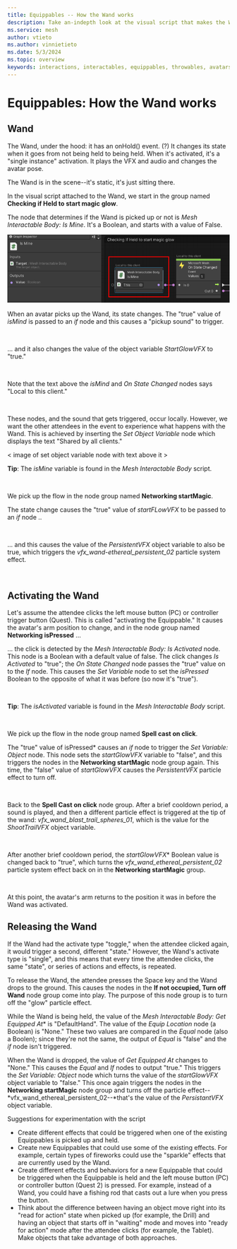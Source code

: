 ```yaml
---
title: Equippables -- How the Wand works
description: Take an-indepth look at the visual script that makes the Wand Equippable object work.
ms.service: mesh
author: vtieto
ms.author: vinnietieto
ms.date: 5/3/2024
ms.topic: overview
keywords: interactions, interactables, equippables, throwables, avatars, grab, pick up, hold, throw, attach, activate, activation
---
```


# Equippables: How the Wand works

## Wand

The Wand, under the hood: it has an onHold() event. (?) It changes its state when it goes from not being held to being held. When it's activated, it's a "single instance" activation. It plays the VFX and audio and changes the avatar pose. 


The Wand is in the scene--it's static, it's just sitting there.

In the visual script attached to the Wand, we start in the group named **Checking if Held to start magic glow**.

<overview image>

The node that determines if the Wand is picked up or not is *Mesh Interactable Body: Is Mine*. It's a Boolean, and starts with a value of False.

![______](../../../media/enhance-your-environment/equips-in-detail/010-is-mine-node.png)

When an avatar picks up the Wand, its state changes. The "true" value of *isMind* is passed to an *if* node and this causes a "pickup sound" to trigger.

<image>

... and it also changes the value of the object variable *StartGlowVFX* to "true."

<image>

Note that the text above the *isMind* and *On State Changed* nodes says "Local to this client." 

<image of nodes with text above it highlighted>

These nodes, and the sound that gets triggered, occur locally. However, we want the other attendees in the event to experience what happens with the Wand. This is achieved by inserting the *Set Object Variable* node which displays the text "Shared by all clients." 

< image of set object variable node with text above it >

**Tip**: The *isMine* variable is found in the *Mesh Interactable Body* script.

<image>

We pick up the flow in the node group named **Networking startMagic**.

<overview image>

The state change causes the "true" value of *startFLowVFX* to be passed to an *if* node ..

<image>

... and this causes the value of the *PersistentVFX* object variable to also be true, which triggers the *vfx_wand-ethereal_persistent_02* particle system effect.

<image>

## Activating the Wand

Let's assume the attendee clicks the left mouse button (PC) or controller trigger button (Quest). This is called "activating the Equippable." It causes the avatar's arm position to change, and in the node group named **Networking isPressed** ...

<overview image>

 ... the click is detected by the *Mesh Interactable Body: Is Activated* node. This node is a Boolean with a default value of false. The click changes *Is Activated* to "true"; the *On State Changed* node passes the "true" value on to the *If* node. This causes the *Set Variable* node to set the *isPressed* Boolean to the opposite of what it was before (so now it's "true").

<image>

**Tip**: The *isActivated* variable is found in the *Mesh Interactable Body* script.

<image>

We pick up the flow in the node group named **Spell cast on click**.

<overview image>

The "true" value of isPressed* causes an *if* node to trigger the *Set Variable: Object* node. This node sets the *startGlowVFX* variable to "false", and this triggers the nodes in the **Networking startMagic** node group again. This time, the "false" value of *startGlowVFX* causes the *PersistentVFX* particle effect to turn off.

<image>

Back to the **Spell Cast on click** node group. After a brief cooldown period, a sound is played, and then a different particle effect is triggered at the tip of the wand: *vfx_wand_blast_trail_spheres_01*, which is the value for the *ShootTrailVFX* object variable.

<image>

After another brief cooldown period, the *startGlowVFX** Boolean value is changed back to "true", which turns the *vfx_wand_ethereal_persistent_02* particle system effect back on in the **Networking startMagic** group.

<image>

At this point, the avatar's arm returns to the position it was in before the Wand was activated.

## Releasing the Wand

If the Wand had the activate type "toggle," when the attendee clicked again, it would trigger a second, different "state." However, the Wand's activate type is "single", and this means that every time the attendee clicks, the same "state", or series of actions and effects, is repeated.

To release the Wand, the attendee presses the Space key and the Wand drops to the ground. This causes the nodes in the **If not occupied, Turn off Wand** node group come into play. The purpose of this node group is to turn off the "glow" particle effect. 

<overview image>

While the Wand is being held, the value of the *Mesh Interactable Body: Get Equipped At** is "DefaultHand". The value of the *Equip Location* node (a Boolean) is "None." These two values are compared in the *Equal* node (also a Boolen); since they're not the same, the output of *Equal* is "false" and the *if* node isn't triggered.

When the Wand is dropped, the value of *Get Equipped At* changes to "None." This causes the *Equal* and *If* nodes to output "true." This triggers the *Set Variable: Object* node which turns the value of the *startGlowVFX* object variable to "false." This once again triggers the nodes in the **Networking startMagic** node group and turns off the particle effect--*vfx_wand_ethereal_persistent_02--*that's the value of the *PersistantVFX* object variable.

Suggestions for experimentation with the script

- Create different effects that could be triggered when one of the existing Equippables is picked up and held.
- Create new Equippables that could use some of the existing effects. For example, certain types of fireworks could use the "sparkle" effects that are currently used by the Wand.
- Create different effects and behaviors for a new Equippable that could be triggered when the Equippable is held and the left mouse button (PC) or controller button (Quest 2) is pressed. For example, instead of a Wand, you could have a fishing rod that casts out a lure when you press the button.
- Think about the difference between having an object move right into its "read for action" state when picked up (for example, the Drill) and having an object that starts off in "waiting" mode and moves into "ready for action" mode after the attendee clicks (for example, the Tablet). Make objects that take advantage of both approaches.

